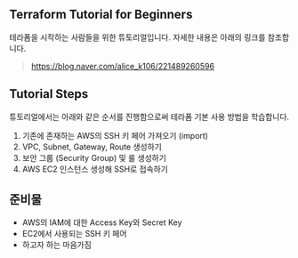 ## Terraform Tutorial for Beginners

테라폼을 시작하는 사람들을 위한 튜토리얼입니다. 자세한 내용은 아래의 링크를 참조합니다.

>  <https://blog.naver.com/alice_k106/221489260596>



## Tutorial Steps 

튜토리얼에서는 아래와 같은 순서를 진행함으로써 테라폼 기본 사용 방법을 학습합니다.

1. 기존에 존재하는 AWS의 SSH 키 페어 가져오기 (import)
2. VPC, Subnet, Gateway, Route 생성하기
3. 보안 그룹 (Security Group) 및 룰 생성하기
4. AWS EC2 인스턴스 생성해 SSH로 접속하기



## 준비물

- AWS의 IAM에 대한 Access Key와 Secret Key 
- EC2에서 사용되는 SSH 키 페어
- 하고자 하는 마음가짐
